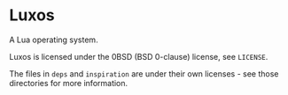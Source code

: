 # Luxos
A Lua operating system.

Luxos is licensed under the 0BSD (BSD 0-clause) license, see `LICENSE`.

The files in `deps` and `inspiration` are under their own licenses - see those directories for more information.
